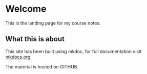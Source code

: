 # Welcome
This is the landing page for my course notes. 


## What this is about
This site has been built using mkdoc, for full documentation visit [mkdocs.org](https://www.mkdocs.org).

The material is hosted on GITHUB.



